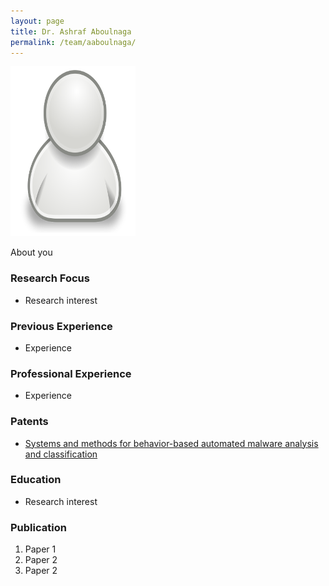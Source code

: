 ```yaml
---
layout: page
title: Dr. Ashraf Aboulnaga
permalink: /team/aaboulnaga/
---
```

![aaboulnaga](/team/aaboulnaga/small.png)


About you

### Research Focus
- Research interest 


### Previous Experience
- Experience


### Professional Experience
- Experience


### Patents
- [Systems and methods for behavior-based automated malware analysis and classification](https://www.google.com/patents/US20150244733)


### Education
- Research interest 


### Publication 
1. Paper 1
2. Paper 2
3. Paper 2




